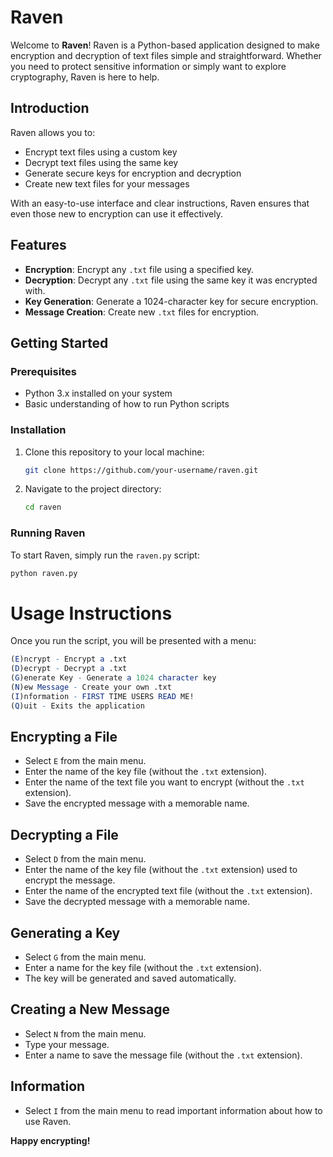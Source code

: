 # Raven

Welcome to **Raven**! Raven is a Python-based application designed to make encryption and decryption of text files simple and straightforward. Whether you need to protect sensitive information or simply want to explore cryptography, Raven is here to help.

## Introduction

Raven allows you to:

- Encrypt text files using a custom key
- Decrypt text files using the same key
- Generate secure keys for encryption and decryption
- Create new text files for your messages

With an easy-to-use interface and clear instructions, Raven ensures that even those new to encryption can use it effectively.

## Features

- **Encryption**: Encrypt any `.txt` file using a specified key.
- **Decryption**: Decrypt any `.txt` file using the same key it was encrypted with.
- **Key Generation**: Generate a 1024-character key for secure encryption.
- **Message Creation**: Create new `.txt` files for encryption.

## Getting Started

### Prerequisites

- Python 3.x installed on your system
- Basic understanding of how to run Python scripts

### Installation

1. Clone this repository to your local machine:
    ```sh
    git clone https://github.com/your-username/raven.git
    ```
2. Navigate to the project directory:
    ```sh
    cd raven
    ```

### Running Raven

To start Raven, simply run the `raven.py` script:
```sh
python raven.py
```

# Usage Instructions

Once you run the script, you will be presented with a menu:

```mathematica
(E)ncrypt - Encrypt a .txt
(D)ecrypt - Decrypt a .txt
(G)enerate Key - Generate a 1024 character key
(N)ew Message - Create your own .txt
(I)nformation - FIRST TIME USERS READ ME!
(Q)uit - Exits the application
```
## Encrypting a File
- Select `E` from the main menu.
- Enter the name of the key file (without the `.txt` extension).
- Enter the name of the text file you want to encrypt (without the `.txt` extension).
- Save the encrypted message with a memorable name.

## Decrypting a File
- Select `D` from the main menu.
- Enter the name of the key file (without the `.txt` extension) used to encrypt the message.
- Enter the name of the encrypted text file (without the `.txt` extension).
- Save the decrypted message with a memorable name.

## Generating a Key
- Select `G` from the main menu.
- Enter a name for the key file (without the `.txt` extension).
- The key will be generated and saved automatically.

## Creating a New Message
- Select `N` from the main menu.
- Type your message.
- Enter a name to save the message file (without the `.txt` extension).

## Information
- Select `I` from the main menu to read important information about how to use Raven.

**Happy encrypting!**
